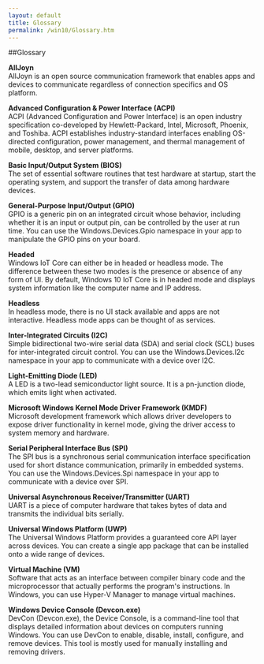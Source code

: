 ```yaml
---
layout: default
title: Glossary
permalink: /win10/Glossary.htm
---
```


<div class="container" markdown="1">

##Glossary

**AllJoyn**<br/>
AllJoyn is an open source communication framework that enables apps and devices to communicate regardless of connection specifics and OS platform.

**Advanced Configuration & Power Interface (ACPI)**<br/>
ACPI (Advanced Configuration and Power Interface) is an open industry specification co-developed by Hewlett-Packard, Intel, Microsoft, Phoenix, and Toshiba.  ACPI establishes industry-standard interfaces enabling OS-directed configuration, power management, and thermal management of mobile, desktop, and server platforms.

**Basic Input/Output System (BIOS)**<br/>
The set of essential software routines that test hardware at startup, start the operating system, and support the transfer of data among hardware devices.

**General-Purpose Input/Output (GPIO)**<br/>
GPIO is a generic pin on an integrated circuit whose behavior, including whether it is an input or output pin, can be controlled by the user at run time.  You can use the Windows.Devices.Gpio namespace in your app to manipulate the GPIO pins on your board.

**Headed**<br/>
Windows IoT Core can either be in headed or headless mode. The difference between these two modes is the presence or absence of any form of UI. By default, Windows 10 IoT Core is in headed mode and displays system information like the computer name and IP address.

**Headless**<br/>
In headless mode, there is no UI stack available and apps are not interactive. Headless mode apps can be thought of as services.

**Inter-Integrated Circuits (I2C)**<br/>
Simple bidirectional two-wire serial data (SDA) and serial clock (SCL) buses for inter-integrated circuit control.  You can use the Windows.Devices.I2c namespace in your app to communicate with a device over I2C.

**Light-Emitting Diode (LED)**<br/>
A LED is a two-lead semiconductor light source. It is a pn-junction diode, which emits light when activated.

**Microsoft Windows Kernel Mode Driver Framework (KMDF)**<br/>
Microsoft development framework which allows driver developers to expose driver functionality in kernel mode, giving the driver access to system memory and hardware.

**Serial Peripheral Interface Bus (SPI)**<br/>
The SPI bus is a synchronous serial communication interface specification used for short distance communication, primarily in embedded systems.  You can use the Windows.Devices.Spi namespace in your app to communicate with a device over SPI.

**Universal Asynchronous Receiver/Transmitter (UART)**<br/>
UART is a piece of computer hardware that takes bytes of data and transmits the individual bits serially.

**Universal Windows Platform (UWP)**<br/>
The Universal Windows Platform provides a guaranteed core API layer across devices.  You can create a single app package that can be installed onto a wide range of devices.

**Virtual Machine (VM)**<br/>
Software that acts as an interface between compiler binary code and the microprocessor that actually performs the program's instructions.  In Windows, you can use Hyper-V Manager to manage virtual machines.

**Windows Device Console (Devcon.exe)**<br/>
DevCon (Devcon.exe), the Device Console, is a command-line tool that displays detailed information about devices on computers running Windows. You can use DevCon to enable, disable, install, configure, and remove devices.  This tool is mostly used for manually installing and removing drivers.

</div>